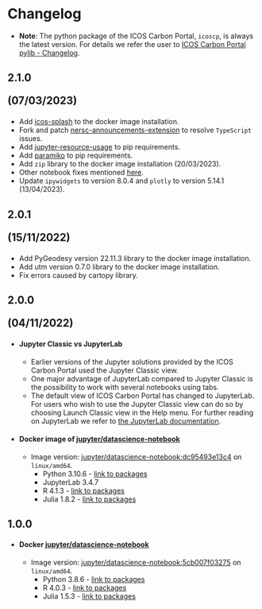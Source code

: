 # Changelog

 - **Note**: The python package of the ICOS Carbon Portal, `icoscp`, is always the latest version. For details we refer the user to [ICOS Carbon Portal pylib - Changelog](https://icos-carbon-portal.github.io/pylib/changelog/).

## 2.1.0 <p>(07/03/2023)</p>
- Add [icos-splash](https://github.com/ZogopZ/icos-splash) to the docker
  image installation.
- Fork and patch [nersc-announcements-extension](
https://github.com/ZogopZ/nersc-refresh-announcements) to resolve `TypeScript`
issues.
- Add [jupyter-resource-usage](
https://github.com/jupyter-server/jupyter-resource-usage) to pip 
requirements.
- Add [paramiko](https://github.com/paramiko/paramiko) to pip requirements.
- Add `zip` library to the docker image installation (20/03/2023).
- Other notebook fixes mentioned [here](
https://github.com/ICOS-Carbon-Portal/jupyter/issues/262).
- Update `ipywidgets` to version 8.0.4 and `plotly` to version 5.14.1 (13/04/2023).

## 2.0.1 <p>(15/11/2022)</p>
- Add PyGeodesy version 22.11.3 library to the docker image installation.
- Add utm version 0.7.0 library to the docker image installation.
- Fix errors caused by cartopy library.

## 2.0.0 <p>(04/11/2022)</p>
- #### Jupyter Classic vs JupyterLab
    - Earlier versions of the Jupyter solutions provided by the ICOS Carbon Portal used the Jupyter Classic view. 
    - One major advantage of JupyterLab compared to Jupyter Classic is the possibility to work with several notebooks using tabs.
    - The default view of ICOS Carbon Portal has changed to JupyterLab. For users who wish to use the Jupyter Classic view can do so by choosing Launch Classic view in the Help menu.
	  For further reading on JupyterLab we refer to [the JupyterLab documentation](https://jupyterlab.readthedocs.io/en/stable/).

		 	 
	 
-  #### Docker image of [jupyter/datascience-notebook](https://jupyter-docker-stacks.readthedocs.io/en/latest/using/selecting.html#jupyter-datascience-notebook) 
     - Image version: [jupyter/datascience-notebook:dc95493e13c4](https://hub.docker.com/layers/jupyter/datascience-notebook/dc95493e13c4/images/sha256-731da3b2844e168d677e622d6ce127e790117e291c57933deefd93bc5f79217d?context=explore) on `linux/amd64`.
		- Python 3.10.6 - [link to packages](https://github.com/jupyter/docker-stacks/wiki/x86_64-datascience-notebook-dc95493e13c4#python-packages)  
		- JupyterLab 3.4.7
		- R 4.1.3 - [link to packages](https://github.com/jupyter/docker-stacks/wiki/x86_64-datascience-notebook-dc95493e13c4#r-packages)
		- Julia 1.8.2 - [link to packages](https://github.com/jupyter/docker-stacks/wiki/x86_64-datascience-notebook-dc95493e13c4#julia-packages)
 
	 
## 1.0.0
 - #### Docker [jupyter/datascience-notebook](https://jupyter-docker-stacks.readthedocs.io/en/latest/using/selecting.html#jupyter-datascience-notebook) 
	- Image version: [jupyter/datascience-notebook:5cb007f03275](https://hub.docker.com/layers/jupyter/datascience-notebook/5cb007f03275/images/sha256-e6d5c7d595d25f6ec7a894d8fcc7cb4b542c28f65fb71cdf0cb9b77f0ce0ddd0?context=explore) on `linux/amd64`.
		- Python 3.8.6 - [link to packages](https://github.com/jupyter/docker-stacks/wiki/datascience-notebook-5cb007f03275#python-packages)  
		- R 4.0.3 - [link to packages](https://github.com/jupyter/docker-stacks/wiki/datascience-notebook-5cb007f03275#r-packages)
		- Julia 1.5.3 - [link to packages](https://github.com/jupyter/docker-stacks/wiki/datascience-notebook-5cb007f03275#julia-packages)
 
